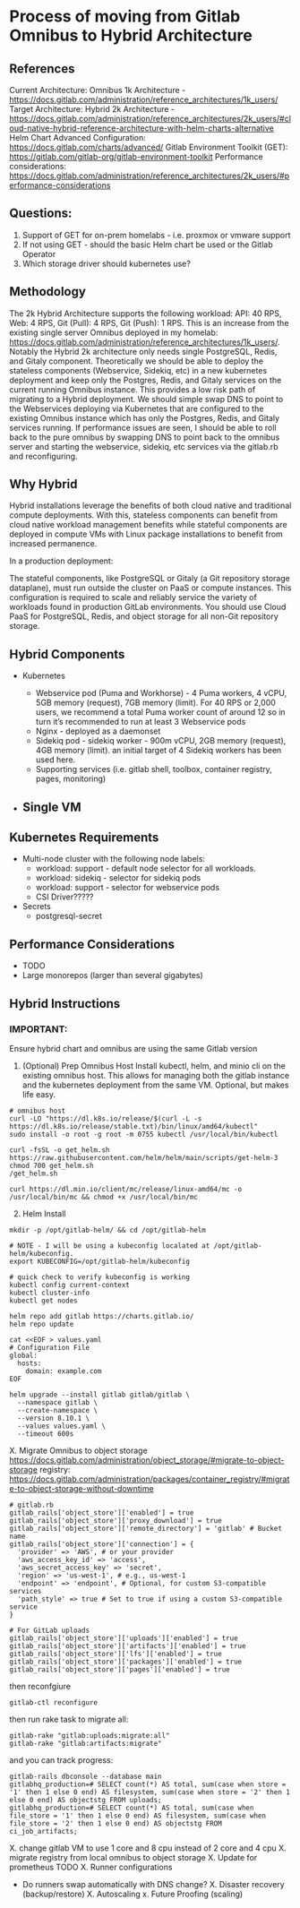 # Process of moving from Gitlab Omnibus to Hybrid Architecture

## References
Current Architecture: Omnibus 1k Architecture - https://docs.gitlab.com/administration/reference_architectures/1k_users/
Target Architecture: Hybrid 2k Architecture - https://docs.gitlab.com/administration/reference_architectures/2k_users/#cloud-native-hybrid-reference-architecture-with-helm-charts-alternative
Helm Chart Advanced Configuration: https://docs.gitlab.com/charts/advanced/
Gitlab Environment Toolkit (GET): https://gitlab.com/gitlab-org/gitlab-environment-toolkit 
Performance considerations: https://docs.gitlab.com/administration/reference_architectures/2k_users/#performance-considerations

## Questions:
1. Support of GET for on-prem homelabs - i.e. proxmox or vmware support
2. If not using GET - should the basic Helm chart be used or the Gitlab Operator
3. Which storage driver should kubernetes use?

## Methodology
The 2k Hybrid Architecture supports the following workload: API: 40 RPS, Web: 4 RPS, Git (Pull): 4 RPS, Git (Push): 1 RPS. This is an increase from the existing single server Omnibus deployed in my homelab: https://docs.gitlab.com/administration/reference_architectures/1k_users/.
Notably the Hybrid 2k architecture only needs single PostgreSQL, Redis, and Gitaly component. Theoretically we should be able to deploy the stateless components (Webservice, Sidekiq, etc) in a new kubernetes deployment and keep only the Postgres, Redis, and Gitaly services on the current
running Omnibus instance. This provides a low risk path of migrating to a Hybrid deployment. We should simple swap DNS to point to the Webservices deploying via Kubernetes that are configured to the existing Omnibus instance which has only the Postgres, Redis, and Gitaly services running. 
If performance issues are seen, I should be able to roll back to the pure omnibus by swapping DNS to point back to the omnibus server and starting the webservice, sidekiq, etc services via the gitlab.rb and reconfiguring.

## Why Hybrid
Hybrid installations leverage the benefits of both cloud native and traditional compute deployments. With this, stateless components can benefit from cloud native workload management benefits while stateful components are deployed in compute VMs with Linux package installations to benefit from increased permanence.

In a production deployment:

The stateful components, like PostgreSQL or Gitaly (a Git repository storage dataplane), must run outside the cluster on PaaS or compute instances. This configuration is required to scale and reliably service the variety of workloads found in production GitLab environments.
You should use Cloud PaaS for PostgreSQL, Redis, and object storage for all non-Git repository storage.

## Hybrid Components
- Kubernetes
  - Webservice pod (Puma and Workhorse) - 4 Puma workers, 4 vCPU, 5GB memory (request), 7GB memory (limit). For 40 RPS or 2,000 users, we recommend a total Puma worker count of around 12 so in turn it’s recommended to run at least 3 Webservice pods
  - Nginx - deployed as a daemonset
  - Sidekiq pod - sidekiq worker - 900m vCPU, 2GB memory (request), 4GB memory (limit). an initial target of 4 Sidekiq workers has been used here.
  - Supporting services (i.e. gitlab shell, toolbox, container registry, pages, monitoring)

- Single VM
  - 

## Kubernetes Requirements
- Multi-node cluster with the following node labels:
  - workload: support - default node selector for all workloads.
  - workload: sidekiq - selector for sidekiq pods
  - workload: support - selector for webservice pods
  - CSI Driver?????
- Secrets
  - postgresql-secret

## Performance Considerations
  - TODO
  - Large monorepos (larger than several gigabytes)

## Hybrid Instructions

### IMPORTANT:
Ensure hybrid chart and omnibus are using the same Gitlab version

1. (Optional) Prep Omnibus Host
Install kubectl, helm, and minio cli on the existing omnibus host. This allows for managing both the gitlab instance and the kubernetes deployment from the same VM. Optional, but makes life easy.
```
# omnibus host
curl -LO "https://dl.k8s.io/release/$(curl -L -s https://dl.k8s.io/release/stable.txt)/bin/linux/amd64/kubectl"
sudo install -o root -g root -m 0755 kubectl /usr/local/bin/kubectl

curl -fsSL -o get_helm.sh https://raw.githubusercontent.com/helm/helm/main/scripts/get-helm-3
chmod 700 get_helm.sh
/get_helm.sh

curl https://dl.min.io/client/mc/release/linux-amd64/mc -o /usr/local/bin/mc && chmod +x /usr/local/bin/mc
```

2. Helm Install
```
mkdir -p /opt/gitlab-helm/ && cd /opt/gitlab-helm

# NOTE - I will be using a kubeconfig localated at /opt/gitlab-helm/kubeconfig.
export KUBECONFIG=/opt/gitlab-helm/kubeconfig

# quick check to verify kubeconfig is working
kubectl config current-context
kubectl cluster-info
kubectl get nodes

helm repo add gitlab https://charts.gitlab.io/
helm repo update

cat <<EOF > values.yaml
# Configuration File
global:
  hosts:
    domain: example.com
EOF

helm upgrade --install gitlab gitlab/gitlab \
  --namespace gitlab \
  --create-namespace \
  --version 8.10.1 \
  --values values.yaml \
  --timeout 600s
```

X. Migrate Omnibus to object storage
https://docs.gitlab.com/administration/object_storage/#migrate-to-object-storage
registry: https://docs.gitlab.com/administration/packages/container_registry/#migrate-to-object-storage-without-downtime
```
# gitlab.rb
gitlab_rails['object_store']['enabled'] = true
gitlab_rails['object_store']['proxy_download'] = true
gitlab_rails['object_store']['remote_directory'] = 'gitlab' # Bucket name
gitlab_rails['object_store']['connection'] = {
  'provider' => 'AWS', # or your provider
  'aws_access_key_id' => 'access',
  'aws_secret_access_key' => 'secret',
  'region' => 'us-west-1', # e.g., us-west-1
  'endpoint' => 'endpoint', # Optional, for custom S3-compatible services
  'path_style' => true # Set to true if using a custom S3-compatible service
}

# For GitLab uploads
gitlab_rails['object_store']['uploads']['enabled'] = true
gitlab_rails['object_store']['artifacts']['enabled'] = true
gitlab_rails['object_store']['lfs']['enabled'] = true
gitlab_rails['object_store']['packages']['enabled'] = true
gitlab_rails['object_store']['pages']['enabled'] = true
```

then reconfgiure
```
gitlab-ctl reconfigure
```

then run rake task to migrate all:
```
gitlab-rake "gitlab:uploads:migrate:all"
gitlab-rake "gitlab:artifacts:migrate"
```

and you can track progress:
```
gitlab-rails dbconsole --database main
gitlabhq_production=# SELECT count(*) AS total, sum(case when store = '1' then 1 else 0 end) AS filesystem, sum(case when store = '2' then 1 else 0 end) AS objectstg FROM uploads;
gitlabhq_production=# SELECT count(*) AS total, sum(case when file_store = '1' then 1 else 0 end) AS filesystem, sum(case when file_store = '2' then 1 else 0 end) AS objectstg FROM ci_job_artifacts;
```

X. change gitlab VM to use 1 core and 8 cpu instead of 2 core and 4 cpu
X. migrate registry from local omnibus to object storage
X. Update for prometheus TODO
X. Runner configurations
- Do runners swap automatically with DNS change?
X. Disaster recovery (backup/restore)
X. Autoscaling
x. Future Proofing (scaling)

